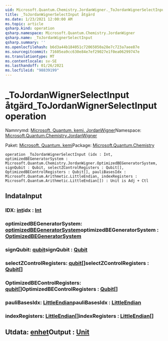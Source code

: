 ```yaml
---
uid: Microsoft.Quantum.Chemistry.JordanWigner._ToJordanWignerSelectInput
title: _ToJordanWignerSelectInput åtgärd
ms.date: 1/23/2021 12:00:00 AM
ms.topic: article
qsharp.kind: operation
qsharp.namespace: Microsoft.Quantum.Chemistry.JordanWigner
qsharp.name: _ToJordanWignerSelectInput
qsharp.summary: ''
ms.openlocfilehash: b6d3a44b184051c72065050a28e7c723a7aee87e
ms.sourcegitcommit: 71605ea9cc630e84e7ef29027e1f0ea06299747e
ms.translationtype: MT
ms.contentlocale: sv-SE
ms.lasthandoff: 01/26/2021
ms.locfileid: "98839199"
---
```

# <a name="_tojordanwignerselectinput-operation"></a><span data-ttu-id="d8d4f-102">_ToJordanWignerSelectInput åtgärd</span><span class="sxs-lookup"><span data-stu-id="d8d4f-102">_ToJordanWignerSelectInput operation</span></span>

<span data-ttu-id="d8d4f-103">Namnrymd: [Microsoft. Quantum. kemi. JordanWigner](xref:Microsoft.Quantum.Chemistry.JordanWigner)</span><span class="sxs-lookup"><span data-stu-id="d8d4f-103">Namespace: [Microsoft.Quantum.Chemistry.JordanWigner](xref:Microsoft.Quantum.Chemistry.JordanWigner)</span></span>

<span data-ttu-id="d8d4f-104">Paket: [Microsoft. Quantum. kemi](https://nuget.org/packages/Microsoft.Quantum.Chemistry)</span><span class="sxs-lookup"><span data-stu-id="d8d4f-104">Package: [Microsoft.Quantum.Chemistry](https://nuget.org/packages/Microsoft.Quantum.Chemistry)</span></span>




```qsharp
operation _ToJordanWignerSelectInput (idx : Int, optimizedBEGeneratorSystem : Microsoft.Quantum.Chemistry.JordanWigner.OptimizedBEGeneratorSystem, signQubit : Qubit, selectZControlRegisters : Qubit[], OptimizedBEControlRegisters : Qubit[], pauliBasesIdx : Microsoft.Quantum.Arithmetic.LittleEndian, indexRegisters : Microsoft.Quantum.Arithmetic.LittleEndian[]) : Unit is Adj + Ctl
```


## <a name="input"></a><span data-ttu-id="d8d4f-105">Indata</span><span class="sxs-lookup"><span data-stu-id="d8d4f-105">Input</span></span>

### <a name="idx--int"></a><span data-ttu-id="d8d4f-106">IDX: [int](xref:microsoft.quantum.lang-ref.int)</span><span class="sxs-lookup"><span data-stu-id="d8d4f-106">idx : [Int](xref:microsoft.quantum.lang-ref.int)</span></span>




### <a name="optimizedbegeneratorsystem--optimizedbegeneratorsystem"></a><span data-ttu-id="d8d4f-107">optimizedBEGeneratorSystem: [optimizedBEGeneratorSystem](xref:Microsoft.Quantum.Chemistry.JordanWigner.OptimizedBEGeneratorSystem)</span><span class="sxs-lookup"><span data-stu-id="d8d4f-107">optimizedBEGeneratorSystem : [OptimizedBEGeneratorSystem](xref:Microsoft.Quantum.Chemistry.JordanWigner.OptimizedBEGeneratorSystem)</span></span>




### <a name="signqubit--qubit"></a><span data-ttu-id="d8d4f-108">signQubit: [qubit](xref:microsoft.quantum.lang-ref.qubit)</span><span class="sxs-lookup"><span data-stu-id="d8d4f-108">signQubit : [Qubit](xref:microsoft.quantum.lang-ref.qubit)</span></span>




### <a name="selectzcontrolregisters--qubit"></a><span data-ttu-id="d8d4f-109">selectZControlRegisters: [qubit](xref:microsoft.quantum.lang-ref.qubit)[]</span><span class="sxs-lookup"><span data-stu-id="d8d4f-109">selectZControlRegisters : [Qubit](xref:microsoft.quantum.lang-ref.qubit)[]</span></span>




### <a name="optimizedbecontrolregisters--qubit"></a><span data-ttu-id="d8d4f-110">OptimizedBEControlRegisters: [qubit](xref:microsoft.quantum.lang-ref.qubit)[]</span><span class="sxs-lookup"><span data-stu-id="d8d4f-110">OptimizedBEControlRegisters : [Qubit](xref:microsoft.quantum.lang-ref.qubit)[]</span></span>




### <a name="paulibasesidx--littleendian"></a><span data-ttu-id="d8d4f-111">pauliBasesIdx: [LittleEndian](xref:Microsoft.Quantum.Arithmetic.LittleEndian)</span><span class="sxs-lookup"><span data-stu-id="d8d4f-111">pauliBasesIdx : [LittleEndian](xref:Microsoft.Quantum.Arithmetic.LittleEndian)</span></span>




### <a name="indexregisters--littleendian"></a><span data-ttu-id="d8d4f-112">indexRegisters: [LittleEndian](xref:Microsoft.Quantum.Arithmetic.LittleEndian)[]</span><span class="sxs-lookup"><span data-stu-id="d8d4f-112">indexRegisters : [LittleEndian](xref:Microsoft.Quantum.Arithmetic.LittleEndian)[]</span></span>





## <a name="output--unit"></a><span data-ttu-id="d8d4f-113">Utdata: [enhet](xref:microsoft.quantum.lang-ref.unit)</span><span class="sxs-lookup"><span data-stu-id="d8d4f-113">Output : [Unit](xref:microsoft.quantum.lang-ref.unit)</span></span>

